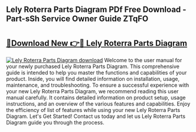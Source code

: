 ## Lely Roterra Parts Diagram PDf Free Download - Part-sSh Service Owner Guide ZTqFO

# <h2><a href="http://dfkr47q.blite.top/?on=Lely+Roterra+Parts+Diagram">🔗Download New 👉🔴 Lely Roterra Parts Diagram</a></h2>

[![Lely Roterra Parts Diagram download](https://i.imgur.com/lujVjoI.png)](http://dfkr47q.blite.top/?on=Lely+Roterra+Parts+Diagram)
Welcome to the user manual for your newly purchased Lely Roterra Parts Diagram. This comprehensive guide is intended to help you master the functions and capabilities of your product. Inside, you will find detailed information on installation, usage, maintenance, and troubleshooting. To ensure a successful experience with your new Lely Roterra Parts Diagram, we recommend reading this user manual carefully. It contains detailed information on product setup, usage instructions, and an overview of the various features and capabilities. Enjoy the efficiency of list of features while using your new Lely Roterra Parts Diagram. Let's Get Started! Contact us today and let us Lely Roterra Parts Diagram guide you through the process.

